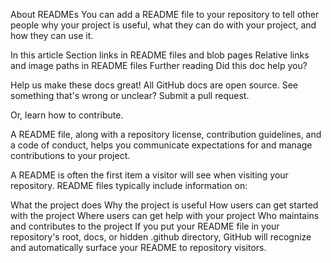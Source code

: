 About READMEs
You can add a README file to your repository to tell other people why your project is useful, what they can do with your project, and how they can use it.

In this article
Section links in README files and blob pages
Relative links and image paths in README files
Further reading
Did this doc help you?
 

Help us make these docs great!
All GitHub docs are open source. See something that's wrong or unclear? Submit a pull request.

Or, learn how to contribute.

A README file, along with a repository license, contribution guidelines, and a code of conduct, helps you communicate expectations for and manage contributions to your project.

A README is often the first item a visitor will see when visiting your repository. README files typically include information on:

What the project does
Why the project is useful
How users can get started with the project
Where users can get help with your project
Who maintains and contributes to the project
If you put your README file in your repository's root, docs, or hidden .github directory, GitHub will recognize and automatically surface your README to repository visitors.